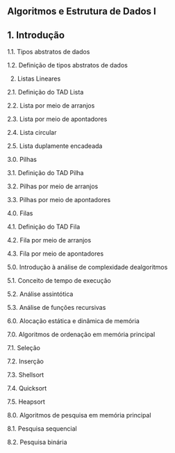 ## Algoritmos e Estrutura de Dados I


## 1. Introdução

1.1. Tipos abstratos de dados

1.2. Definição de tipos abstratos de dados

2. Listas Lineares

2.1. Definição do TAD Lista

2.2. Lista por meio de arranjos

2.3. Lista por meio de apontadores

2.4. Lista circular

2.5. Lista duplamente encadeada

3.0. Pilhas

3.1. Definição do TAD Pilha

3.2. Pilhas por meio de arranjos

3.3. Pilhas por meio de apontadores

4.0. Filas

4.1. Definição do TAD Fila

4.2. Fila por meio de arranjos

4.3. Fila por meio de apontadores

5.0. Introdução à análise de complexidade dealgoritmos

5.1. Conceito de tempo de execução

5.2. Análise assintótica

5.3. Análise de funções recursivas

6.0. Alocação estática e dinâmica de memória

7.0. Algoritmos de ordenação em memória principal

7.1. Seleção

7.2. Inserção

7.3. Shellsort

7.4. Quicksort

7.5. Heapsort

8.0. Algoritmos de pesquisa em memória principal

8.1. Pesquisa sequencial

8.2. Pesquisa binária
